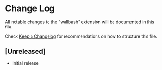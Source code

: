 # Change Log

All notable changes to the "wallbash" extension will be documented in this file.

Check [Keep a Changelog](http://keepachangelog.com/) for recommendations on how to structure this file.

## [Unreleased]

- Initial release